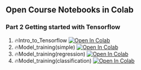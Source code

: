 ## Open Course Notebooks in Colab

### Part 2 Getting started with Tensorflow
1. 🔥Intro_to_Tensorflow [![Open In Colab](https://colab.research.google.com/assets/colab-badge.svg)](https://colab.research.google.com/github/TA-aiacademy/course_3.0/blob/DL/04_DL/part2/1.Intro_to_Tensorflow.ipynb)
2. 🔥Model_training(simple) [![Open In Colab](https://colab.research.google.com/assets/colab-badge.svg)](https://colab.research.google.com/github/TA-aiacademy/course_3.0/blob/DL/04_DL/part2/2.Model_training(simple).ipynb)
3. 🔥Model_training(regression) [![Open In Colab](https://colab.research.google.com/assets/colab-badge.svg)](https://colab.research.google.com/github/TA-aiacademy/course_3.0/blob/DL/04_DL/part2/3.Model_training(regression).ipynb)
4. 🔥Model_training(classification) [![Open In Colab](https://colab.research.google.com/assets/colab-badge.svg)](https://colab.research.google.com/github/TA-aiacademy/course_3.0/blob/DL/04_DL/part2/4.Model_training(classification).ipynb)
